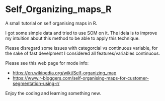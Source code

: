 # Self_Organizing_maps_R
A small tutorial on self organising maps in R.

I got some simple data and tried to use SOM on it.
The ideia is to improve my intuition about this method to be able to apply this technique.

Please disregard some issues with categorcial vs continuous variable, for the sake of fast develpment I considered all features/variables continuous.

Please see this web page for mode info:

  - https://en.wikipedia.org/wiki/Self-organizing_map
  - https://www.r-bloggers.com/self-organising-maps-for-customer-segmentation-using-r/
  
Enjoy the coding and learning something new.
